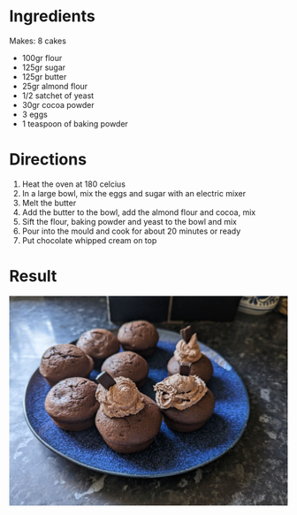 # Ingredients

Makes: 8 cakes

* 100gr flour
* 125gr sugar
* 125gr butter
* 25gr almond flour
* 1/2 satchet of yeast
* 30gr cocoa powder
* 3 eggs
* 1 teaspoon of baking powder

# Directions

1. Heat the oven at 180 celcius
2. In a large bowl, mix the eggs and sugar with an electric mixer
3. Melt the butter
4. Add the butter to the bowl, add the almond flour and cocoa, mix
5. Sift the flour, baking powder and yeast to the bowl and mix
6. Pour into the mould and cook for about 20 minutes or ready
7. Put chocolate whipped cream on top

# Result

![Chocolate cocas](../images/chocolate_cocas.jpg)
